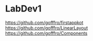 # LabDev1
https://github.com/gofffro/firstappkot
https://github.com/gofffro/LinearLayout
https://github.com/gofffro/Components
